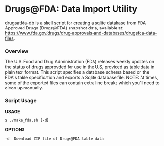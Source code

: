 Drugs@FDA: Data Import Utility
=============

drugsatfda-db is a shell script for creating a sqlite database from FDA Approved Drugs (Drugs@FDA) snapshot data, available at: <https://www.fda.gov/drugs/drug-approvals-and-databases/drugsfda-data-files>.

### Overview

The U.S. Food and Drug Administration (FDA) releases weekly updates on the status of drugs approvded for use in the U.S, provided as table data in plain text format. This script specifies a database schema based on the FDA's table specification and exports a Sqlite database file. NOTE: At times, some of the exported files can contain extra line breaks which you'll need to clean up manually.

### Script Usage

**USAGE**

    $ ./make_fda.sh [-d]

**OPTIONS**

    -d  Download ZIP file of Drugs@FDA table data

